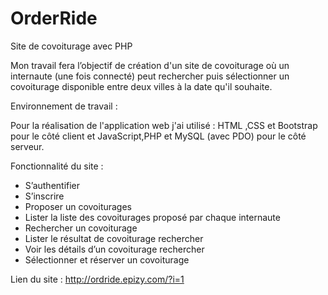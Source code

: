 # OrderRide
Site de covoiturage avec  PHP

Mon travail fera l’objectif de création d'un site de covoiturage où un internaute (une fois connecté) peut rechercher puis sélectionner un covoiturage disponible entre deux villes à la date qu'il souhaite.

Environnement de travail :

Pour la réalisation de l'application web j'ai utilisé :
HTML ,CSS et Bootstrap  pour le côté client et JavaScript,PHP et MySQL (avec PDO) pour le côté serveur. 

Fonctionnalité du site :

- S’authentifier 
- S’inscrire
- Proposer un covoiturages
- Lister la liste des covoiturages proposé  par chaque internaute
- Rechercher un covoiturage
- Lister le résultat de covoiturage rechercher 
- Voir les détails d’un covoiturage rechercher
- Sélectionner et réserver un covoiturage

Lien du site : http://ordride.epizy.com/?i=1
